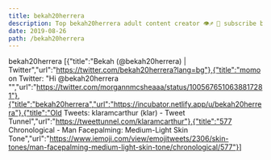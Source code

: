 ```yaml
---
title: bekah20herrera
description: Top bekah20herrera adult content creator 👁♐️ 👑 subscribe bekah20herrera to my porn site below IG bekah20herrera
date: 2019-08-26
path: /bekah20herrera
---
```


bekah20herrera
[{"title":"Bekah (@bekah20herrera) | Twitter","url":"https://twitter.com/bekah20herrera?lang=bg"},{"title":"momo on Twitter: \"Hi @bekah20herrera \"","url":"https://twitter.com/morgannmcsheaaa/status/1005676510638817281"},{"title":"bekah20herrera","url":"https://incubator.netlify.app/u/bekah20herrera"},{"title":"Old Tweets: klaramcarthur (klar) - Tweet Tunnel","url":"https://tweettunnel.com/klaramcarthur"},{"title":"577 Chronological - Man Facepalming: Medium-Light Skin Tone","url":"https://www.iemoji.com/view/emojitweets/2306/skin-tones/man-facepalming-medium-light-skin-tone/chronological/577"}]

